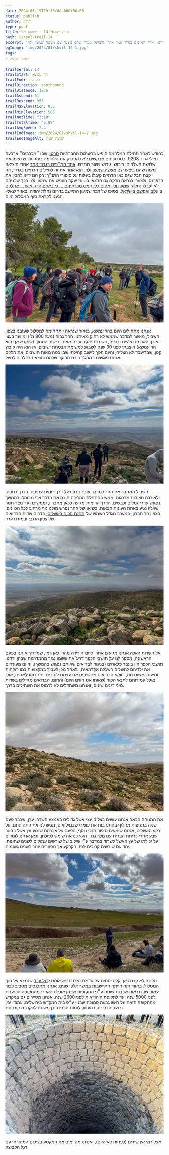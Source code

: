 ```yaml
---
date: 2024-01-19T19:10:00.000+00:00
status: publish
author: יהודה
type: post
title: שביל ישראל 14 - שמעון ולוי
path: israel-trail-14
excerpt: 'כחודש לאחר תחילת המלחמה הופיע ברשתות החברתיות סרטון שבו ״מככבים״ ארבעה חיילי גדוד 9208. בסרטון הם מבקשים לא להפסיק את הלחימה בעזה עד שיסיימו את שלושת השלבים: כיבוש, גירוש וישוב מחדש. אחד המ״פים בגדוד אמר אחרי היציאה מעזה שהם ביצעו שם מעשה שמעון ולוי.'
ogImage: 'img/2024/01/shvil-14-1.jpg'
tags:
- שביל ישראל

trailSerial: 14
trailStart: הר עמשא
trailEnd: תל ערד
trailDirection: southbound
trailDistance: 12.6
trailAscend: 51
trailDescend: 353
trailMaxElevation: 855
trailMinElevation: 503
trailNetTime: "3:18"
trailTotalTime: "5:09"
trailAvgSpeed: 2.4
trailEndImage: img/2024/01/shvil-14-7.jpg
trailEndImageAlt: קבוצת יסמין
---
```


כחודש לאחר תחילת המלחמה הופיע ברשתות החברתיות [סרטון](https://x.com/brown_johnbrown/status/1746908883547832368?s=46)  שבו ״מככבים״ ארבעה חיילי גדוד 9208. בסרטון הם מבקשים לא להפסיק את הלחימה בעזה עד שיסיימו את שלושת השלבים: כיבוש, גירוש וישוב מחדש. [אחד המ״פים בגדוד אמר](https://www.haaretz.co.il/opinions/2024-01-16/ty-article-opinion/.premium/0000018d-0cbc-db13-affd-7dbd55b10000) אחרי היציאה מעזה שהם ביצעו שם [מעשה שמעון ולוי](https://he.wikipedia.org/wiki/%D7%9E%D7%A2%D7%A9%D7%94_%D7%A9%D7%9E%D7%A2%D7%95%D7%9F_%D7%95%D7%9C%D7%95%D7%99). הוא אמר את זה לחיילים הדתיים בגדוד, וזה קצת חבל שגם כאן הדתיים קיבלו בעלות על סיפורי התנ״ך: רק הם ידעו להבין את הרפרנס, ולצערי כנראה חלקם גם התגאו בו. אז יעקב העניש את שמעון ולוי בכך שבניהם לא יקבלו נחלה: [שִׁמְע֥וֹן וְלֵוִ֖י אַחִ֑ים כְּלֵ֥י חָמָ֖ס מְכֵרֹתֵיהֶֽם … כִּ֤י בְאַפָּם֙ הָ֣רְגוּ אִ֔ישׁ … אֲחַלְּקֵ֣ם בְּיַעֲקֹ֔ב וַאֲפִיצֵ֖ם בְּיִשְׂרָאֵֽל](https://he.wikisource.org/wiki/%D7%91%D7%A8%D7%90%D7%A9%D7%99%D7%AA_%D7%9E%D7%98). בסופו של דבר שמעון התיישב בדרום נחלת יהודה, באזור שאליו הגענו לקראת סוף המסלול היום. 

![יער יתיר, ליד הר עמשא](/img/2024/01/shvil-14-1.jpg "יער יתיר, ליד הר עמשא")

אנחנו מתחילים היום בהר עמשא, באזור שנראה יותר דומה למסלול שעזבנו בצפון השביל, מאשר למדבר שממש לא רחוק מאיתנו. ההר גבוה (מעל 800 מ׳) ומיוער בעצי אורן. האדמה סלעית ובוצית, ויש רוח חזקה וקרה מאוד. בישוב הסמוך (שנקרא אף הוא [הר עמשא](https://he.wikipedia.org/wiki/%D7%94%D7%A8_%D7%A2%D7%9E%D7%A9%D7%90_(%D7%99%D7%99%D7%A9%D7%95%D7%91))) הוצבתי לפני 30 שנה לשבוע למשימת אבטחת ישובים. אז הוא היה קיבוץ קטן, שבדיעבד לא הצליח, והיום הפך לישוב קהילתי שבו כמה מאות תושבים. את חלקם אנחנו פוגשים במהלך ריצת הבוקר שלהם והוצאת הכלבים לטיול. 

![נוף מפסגת הר עמשא](/img/2024/01/shvil-14-2.jpg "נוף מפסגת הר עמשא")

השביל המחבר את ההר למדבר עובר ברובו על דרך רומית עתיקה. הדרך רחבה, ולאורכה חצובות מדרגות. ממש בהתחלת ההליכה חוצה את הדרך צבי מבוהל. בהמשך נפגוש עדרי גמלים וכבשים. הדרך הרומית מגיעה לכאן מחברון, וממשיכה עד מצד תמר שאליו נגיע באחת העונות הבאות. בשיאו של ההר נפרש מולנו נוף מרהיב לכל הכוונים: בצפון הר חברון; במערב מגדל השמש של [תחנת הכוח באשלים](https://he.wikipedia.org/wiki/%D7%AA%D7%97%D7%A0%D7%95%D7%AA_%D7%94%D7%9B%D7%95%D7%97_%D7%91%D7%90%D7%A9%D7%9C%D7%99%D7%9D); בדרום שדות הבדואים של צפון הנגב; ובמזרח ערד.

![נוף מפסגת הר עמשא](/img/2024/01/shvil-14-3.jpg "נוף מפסגת הר עמשא")

אל השדות האלה אנחנו מגיעים אחרי סיום הירידה מהר. כאן רמי, שמדריך אותנו בפעם הראשונה, מספר לנו על תושבי הכפר דריג׳את ששמו נגזר מהמדרגות שבהן ירדנו. תושבי הכפר היו בעבר פלאחים (בניגוד לבדואים שאותם נפגוש בהמשך), והיום מעודדים את ילדיהם להשלים השכלה אקדמאית, ולאחר מכן לעבוד במקצועות כמו רוקחות וסיעוד. משום מה, דווקא הבדואים מחשיבים את עצמם לטובים יותר מהפלאחים, אולי בגלל עמידותם לתנאי הקור (שאותו אנו חווים היום) והחום. הבדואים מגדלים בשדות מיני דגנים שונים, ואנחנו משתדלים לא לרמוס את השתילים בדרך.

![עדר גמלים](/img/2024/01/shvil-14-4.jpg "עדר גמלים")

את המנוחה הבאה אנחנו עושים בצל 4 עצי אשל גדולים באמצע השדה. ערן, שכבר פעם שניה ברציפות מחליף בהתנדבות את עומרי שבמילואים, מגיש לנו את התה החם. על רקע האשלים, אנחנו שומעים סיפור תנכי נוסף, הפעם על אברהם שנטע  עץ אשל בבאר שבע אחרי כריתת הברית עם [מלך גרר](https://he.wikipedia.org/wiki/%D7%90%D7%A9%D7%9C_%D7%90%D7%91%D7%A8%D7%94%D7%9D). העץ כנראה שימש לפולחן, וכאן אנחנו לומדים על יכולתו של עץ האשל לשרוד במדבר ע״י שילוב של שורשים עמוקים לשנים שחונות, יחד עם שורשים קרובים לפני הקרקע אך מפוזרים יותר לשנים גשומות.

![שדות הבדואים](/img/2024/01/shvil-14-5.jpg "שדות הבדואים")

הליכה לא קצרה אך קלה יחסית על אדמת הלס תביא אותנו ל[תל ערד](https://www.parks.org.il/reserve-park/%D7%92%D7%9F-%D7%9C%D7%90%D7%95%D7%9E%D7%99-%D7%AA%D7%9C-%D7%A2%D7%A8%D7%93/) שנמצא על סוף המסלול. באזור הזה הייתה התיישבות במשך אלפי שנים. אנחנו מתכנסים מסביב לבור עמוק שבו נראות שכבות שונות ע״פ התקופות שבהן אוכלס האזור: מהתקופה הכנענית לפני 5000 שנה ועד לתקופת היהודאית לפני 2600 שנה. אנחנו מסיירים גם במקדש מהתקופה הזאת על ראש גבעה סמוכה שבנוי ע״פ בית המקדש בירושלים: עמודי יכין ובועז, הדביר ובו העתק לוחות הברית וכן משטח להקרבת קורבנות. 

![הבאר בתל ערד](/img/2024/01/shvil-14-6.jpg "הבאר בתל ערד")

אצל רמי אין שירים (לפחות לא היום), ואנחנו מסיימים את המקטע בצילום המסורתי עם דגל הקבוצה.
